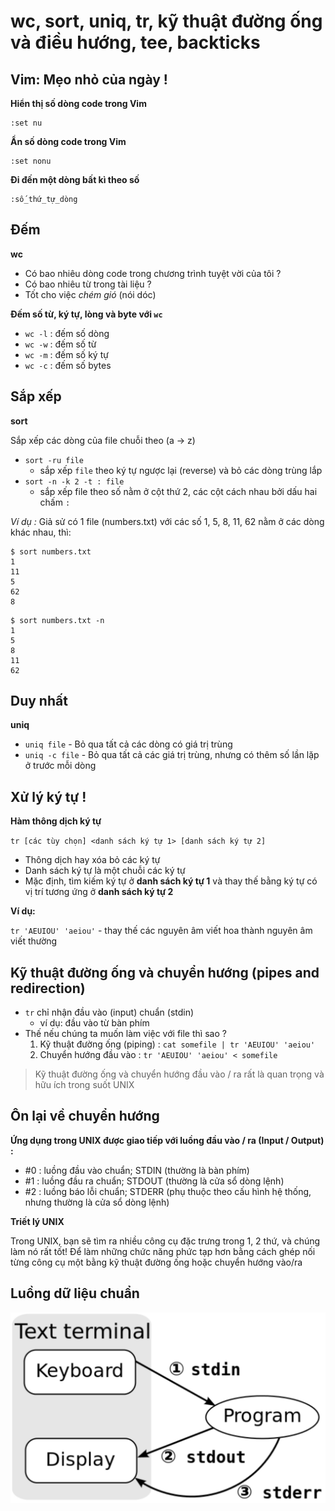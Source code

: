 # wc, sort, uniq, tr, kỹ thuật đường ống và điều hướng, tee, backticks

## Vim: Mẹo nhỏ của ngày !

**Hiển thị số dòng code trong Vim**

```
:set nu
```

**Ẩn số dòng code trong Vim**

```
:set nonu
```

**Đi đến một dòng bất kì theo số**

```
:số_thứ_tự_dòng
```

## Đếm

**wc**

- Có bao nhiêu dòng code trong chương trình tuyệt vời của tôi ?
- Có bao nhiêu từ trong tài liệu ?
- Tốt cho việc *chém gió* (nói dóc)

**Đếm số từ, ký tự, lòng và byte với `wc`**

- `wc -l` : đếm số dòng
- `wc -w` : đếm số từ
- `wc -m` : đếm số ký tự
- `wc -c` : đếm số bytes

## Sắp xếp

**sort**

Sắp xếp các dòng của file chuỗi theo (a -> z)
- `sort -ru file`
    - sắp xếp `file` theo ký tự ngược lại (reverse) và bỏ các dòng trùng lắp
- `sort -n -k 2 -t : file`
    - sắp xếp file theo số nằm ở cột thứ 2, các cột cách nhau bởi dấu hai chấm `:`

*Ví dụ :*
Giả sử có 1 file (numbers.txt) với các số 1, 5, 8, 11, 62 nằm ở các dòng khác nhau, thì:

```
$ sort numbers.txt
1
11
5
62
8
```

```
$ sort numbers.txt -n
1
5
8
11
62
```

## Duy nhất

**uniq**

- `uniq file` - Bỏ qua tất cả các dòng có giá trị trùng
- `uniq -c file` - Bỏ qua tất cả các giá trị trùng, nhưng có thêm số lần lặp ở trước mỗi dòng

## Xử lý ký tự !

**Hàm thông dịch ký tự**

`tr [các tùy chọn] <danh sách ký tự 1> [danh sách ký tự 2]`
- Thông dịch hay xóa bỏ các ký tự
- Danh sách ký tự là một chuỗi các ký tự
- Mặc định, tìm kiếm ký tự ở **danh sách ký tự 1** và thay thế bằng ký tự có vị trí tương ứng ở **danh sách ký tự 2**

**Ví dụ:**

`tr 'AEUIOU' 'aeiou'` - thay thế các nguyên âm viết hoa thành nguyên âm viết thường

## Kỹ thuật đường ống và chuyển hướng (pipes and redirection)

- `tr` chỉ nhận đầu vào (input) chuẩn (stdin)
    - ví dụ: đầu vào từ bàn phím
- Thế nếu chúng ta muốn làm việc với file thì sao ?
    1. Kỹ thuật đường ống (piping) : `cat somefile | tr 'AEUIOU' 'aeiou'`
    2. Chuyển hướng đầu vào : `tr 'AEUIOU' 'aeiou' < somefile`

> Kỹ thuật đường ống và chuyển hướng đầu vào / ra rất là quan trọng và hữu ích trong suốt UNIX

## Ôn lại về chuyển hướng

**Ứng dụng trong UNIX được giao tiếp với luồng đầu vào / ra (Input / Output) :**
- #0 : luồng đầu vào chuẩn; STDIN (thường là bàn phím)
- #1 : luồng đầu ra chuẩn; STDOUT (thường là cửa sổ dòng lệnh)
- #2 : luồng báo lỗi chuẩn; STDERR (phụ thuộc theo cấu hình hệ thống, nhưng thường là cửa sổ dòng lệnh)

**Triết lý UNIX**

Trong UNIX, bạn sẽ tìm ra nhiều công cụ đặc trưng trong 1, 2 thứ, và chúng làm nó rất tốt! Để làm những chức năng phức tạp hơn bằng cách ghép nối từng công cụ một bằng kỹ thuật đường ống hoặc chuyển hướng vào/ra

## Luồng dữ liệu chuẩn

![Standard Stream](images/chap5/standard_streams.png)
